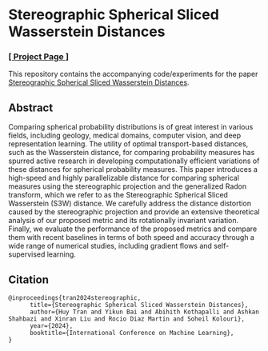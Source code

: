 # Stereographic Spherical Sliced Wasserstein Distances

### [[ Project Page ]](https://abi-kothapalli.github.io/s3w)

This repository contains the accompanying code/experiments for the paper [Stereographic Spherical Sliced Wasserstein Distances](https://arxiv.org/abs/2402.02345). 

## Abstract

Comparing spherical probability distributions is of great interest in various fields, including geology, medical domains, computer vision, and deep representation learning. The utility of optimal transport-based distances, such as the Wasserstein distance, for comparing probability measures has spurred active research in developing computationally efficient variations of these distances for spherical probability measures. This paper introduces a high-speed and highly parallelizable distance for comparing spherical measures using the stereographic projection and the generalized Radon transform, which we refer to as the Stereographic Spherical Sliced Wasserstein (S3W) distance. We carefully address the distance distortion caused by the stereographic projection and provide an extensive theoretical analysis of our proposed metric and its rotationally invariant variation. Finally, we evaluate the performance of the proposed metrics and compare them with recent baselines in terms of both speed and accuracy through a wide range of numerical studies, including gradient flows and self-supervised learning.

## Citation

```
@inproceedings{tran2024stereographic,
      title={Stereographic Spherical Sliced Wasserstein Distances}, 
      author={Huy Tran and Yikun Bai and Abihith Kothapalli and Ashkan Shahbazi and Xinran Liu and Rocio Diaz Martin and Soheil Kolouri},
      year={2024},
      booktitle={International Conference on Machine Learning},
}
```

